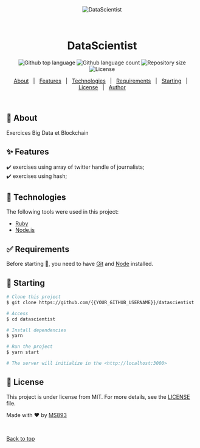 <div align="center" id="top"> 
  <img src="./.github/app.gif" alt="DataScientist" />

  &#xa0;

  <!-- <a href="https://datascientist.netlify.app">Demo</a> -->
</div>

<h1 align="center">DataScientist</h1>

<p align="center">
  <img alt="Github top language" src="https://img.shields.io/github/languages/top/{{YOUR_GITHUB_USERNAME}}/datascientist?color=56BEB8">

  <img alt="Github language count" src="https://img.shields.io/github/languages/count/{{YOUR_GITHUB_USERNAME}}/datascientist?color=56BEB8">

  <img alt="Repository size" src="https://img.shields.io/github/repo-size/{{YOUR_GITHUB_USERNAME}}/datascientist?color=56BEB8">

  <img alt="License" src="https://img.shields.io/github/license/{{YOUR_GITHUB_USERNAME}}/datascientist?color=56BEB8">

  <!-- <img alt="Github issues" src="https://img.shields.io/github/issues/{{YOUR_GITHUB_USERNAME}}/datascientist?color=56BEB8" /> -->

  <!-- <img alt="Github forks" src="https://img.shields.io/github/forks/{{YOUR_GITHUB_USERNAME}}/datascientist?color=56BEB8" /> -->

  <!-- <img alt="Github stars" src="https://img.shields.io/github/stars/{{YOUR_GITHUB_USERNAME}}/datascientist?color=56BEB8" /> -->
</p>

<!-- Status -->

<!-- <h4 align="center"> 
	🚧  DataScientist 🚀 Under construction...  🚧
</h4> 

<hr> -->

<p align="center">
  <a href="#dart-about">About</a> &#xa0; | &#xa0; 
  <a href="#sparkles-features">Features</a> &#xa0; | &#xa0;
  <a href="#rocket-technologies">Technologies</a> &#xa0; | &#xa0;
  <a href="#white_check_mark-requirements">Requirements</a> &#xa0; | &#xa0;
  <a href="#checkered_flag-starting">Starting</a> &#xa0; | &#xa0;
  <a href="#memo-license">License</a> &#xa0; | &#xa0;
  <a href="https://github.com/{{YOUR_GITHUB_USERNAME}}" target="_blank">Author</a>
</p>

<br>

## :dart: About ##

Exercices Big Data et Blockchain

## :sparkles: Features ##

:heavy_check_mark: exercises using array of twitter handle of journalists;\
:heavy_check_mark: exercises using hash;

## :rocket: Technologies ##

The following tools were used in this project:

- [Ruby](https://www.ruby-lang.org/fr/documentation/)
- [Node.js](https://nodejs.org/en/)

## :white_check_mark: Requirements ##

Before starting :checkered_flag:, you need to have [Git](https://git-scm.com) and [Node](https://nodejs.org/en/) installed.

## :checkered_flag: Starting ##

```bash
# Clone this project
$ git clone https://github.com/{{YOUR_GITHUB_USERNAME}}/datascientist

# Access
$ cd datascientist

# Install dependencies
$ yarn

# Run the project
$ yarn start

# The server will initialize in the <http://localhost:3000>
```

## :memo: License ##

This project is under license from MIT. For more details, see the [LICENSE](LICENSE.md) file.


Made with :heart: by <a href="https://github.com/MS893" target="_blank">MS893</a>

&#xa0;

<a href="#top">Back to top</a>
